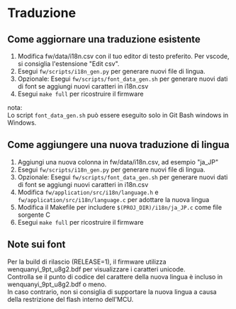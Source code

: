 # Traduzione

## Come aggiornare una traduzione esistente

1. Modifica fw/data/i18n.csv con il tuo editor di testo preferito. Per vscode, si consiglia l'estensione "Edit csv".
2. Esegui `fw/scripts/i18n_gen.py` per generare nuovi file di lingua.
3. Opzionale: Esegui `fw/scripts/font_data_gen.sh` per generare nuovi dati di font se aggiungi nuovi caratteri in i18n.csv
4. Esegui `make full` per ricostruire il firmware

nota: <br />
Lo script `font_data_gen.sh` può essere eseguito solo in Git Bash windows in Windows.

## Come aggiungere una nuova traduzione di lingua

1. Aggiungi una nuova colonna in fw/data/i18n.csv, ad esempio "ja_JP"
2. Esegui `fw/scripts/i18n_gen.py` per generare nuovi file di lingua.
3. Opzionale: Esegui `fw/scripts/font_data_gen.sh` per generare nuovi dati di font se aggiungi nuovi caratteri in i18n.csv
4. Modifica `fw/application/src/i18n/language.h` e `fw/application/src/i18n/language.c` per adottare la nuova lingua
5. Modifica il Makefile per includere `$(PROJ_DIR)/i18n/ja_JP.c` come file sorgente C
6. Esegui `make full` per ricostruire il firmware

## Note sui font

Per la build di rilascio (RELEASE=1), il firmware utilizza wenquanyi_9pt_u8g2.bdf per visualizzare i caratteri unicode. <br />
Controlla se il punto di codice del carattere della nuova lingua è incluso in wenquanyi_9pt_u8g2.bdf o meno. <br />
In caso contrario, non si consiglia di supportare la nuova lingua a causa della restrizione del flash interno dell'MCU.
